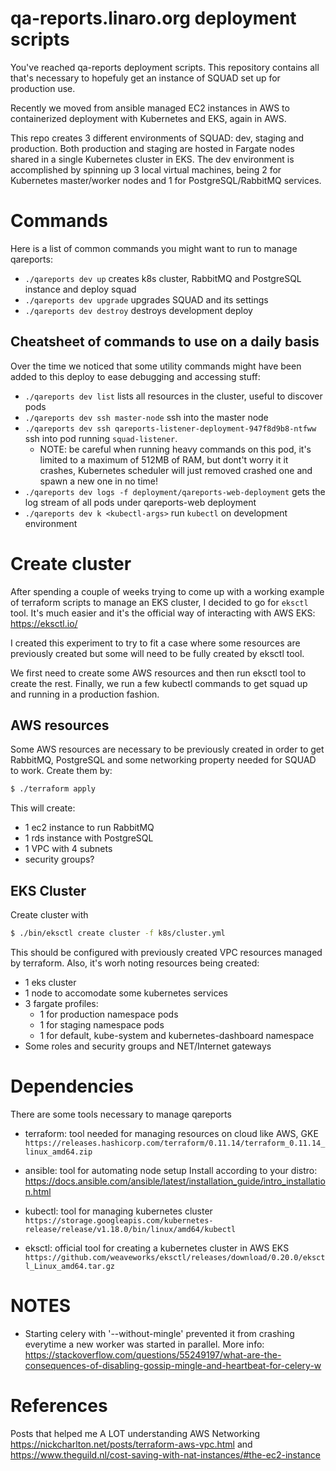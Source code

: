 # qa-reports.linaro.org deployment scripts

You've reached qa-reports deployment scripts. This repository contains all
that's necessary to hopefuly get an instance of SQUAD set up for production
use.

Recently we moved from ansible managed EC2 instances in AWS to containerized
deployment with Kubernetes and EKS, again in AWS.

This repo creates 3 different environments of SQUAD: dev, staging and production.
Both production and staging are hosted in Fargate nodes shared in a single Kubernetes
cluster in EKS. The dev environment is accomplished by spinning up 3 local virtual machines,
being 2 for Kubernetes master/worker nodes and 1 for PostgreSQL/RabbitMQ services.

# Commands

Here is a list of common commands you might want to run to manage qareports:

* `./qareports dev up` creates k8s cluster, RabbitMQ and PostgreSQL instance and deploy squad
* `./qareports dev upgrade` upgrades SQUAD and its settings
* `./qareports dev destroy` destroys development deploy

## Cheatsheet of commands to use on a daily basis

Over the time we noticed that some utility commands might have been added to this deploy to ease
debugging and accessing stuff:

* `./qareports dev list` lists all resources in the cluster, useful to discover pods
* `./qareports dev ssh master-node` ssh into the master node
* `./qareports dev ssh qareports-listener-deployment-947f8d9b8-ntfww` ssh into pod running `squad-listener`.
  * NOTE: be careful when running heavy commands on this pod, it's limited to a maximum of 512MB of RAM, but
    dont't worry it it crashes, Kubernetes scheduler will just removed crashed one and spawn a new one in no time!
* `./qareports dev logs -f deployment/qareports-web-deployment` gets the log stream of all pods under qareports-web deployment
* `./qareports dev k <kubectl-args>` run `kubectl` on development environment

# Create cluster

After spending a couple of weeks trying to come up with a working example of
terraform scripts to manage an EKS cluster, I decided to go for `eksctl` tool.
It's much easier and it's the official way of interacting with AWS EKS: https://eksctl.io/

I created this experiment to try to fit a case where some resources are previously created
but some will need to be fully created by eksctl tool.

We first need to create some AWS resources and then run eksctl tool to create the rest.
Finally, we run a few kubectl commands to get squad up and running in a production fashion.

## AWS resources

Some AWS resources are necessary to be previously created in order to get RabbitMQ, PostgreSQL
and some networking property needed for SQUAD to work. Create them by:

```bash
$ ./terraform apply
```

This will create:
* 1 ec2 instance to run RabbitMQ
* 1 rds instance with PostgreSQL
* 1 VPC with 4 subnets
* security groups?

## EKS Cluster

Create cluster with

```bash
$ ./bin/eksctl create cluster -f k8s/cluster.yml
```

This should be configured with previously created VPC resources managed by terraform.
Also, it's worh noting resources being created:
* 1 eks cluster 
* 1 node to accomodate some kubernetes services
* 3 fargate profiles:
  * 1 for production namespace pods
  * 1 for staging namespace pods
  * 1 for default, kube-system and kubernetes-dashboard namespace
* Some roles and security groups and NET/Internet gateways

# Dependencies

There are some tools necessary to manage qareports

* terraform: tool needed for managing resources on cloud like AWS, GKE
  `https://releases.hashicorp.com/terraform/0.11.14/terraform_0.11.14_linux_amd64.zip`

* ansible: tool for automating node setup
  Install according to your distro: https://docs.ansible.com/ansible/latest/installation_guide/intro_installation.html

* kubectl: tool for managing kubernetes cluster
  `https://storage.googleapis.com/kubernetes-release/release/v1.18.0/bin/linux/amd64/kubectl`

* eksctl: official tool for creating a kubernetes cluster in AWS EKS
  `https://github.com/weaveworks/eksctl/releases/download/0.20.0/eksctl_Linux_amd64.tar.gz`


# NOTES

* Starting celery with '--without-mingle' prevented it from crashing everytime a
  new worker was started in parallel. More info: https://stackoverflow.com/questions/55249197/what-are-the-consequences-of-disabling-gossip-mingle-and-heartbeat-for-celery-w

# References

Posts that helped me A LOT understanding AWS Networking
https://nickcharlton.net/posts/terraform-aws-vpc.html and https://www.theguild.nl/cost-saving-with-nat-instances/#the-ec2-instance
